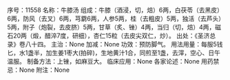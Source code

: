 序号：11558
名称：牛膝汤
组成：牛膝（酒浸，切，焙）6两，白茯苓（去黑皮）6两，防风（去叉）6两，芎藭6两，人参5两，桂（去粗皮）5两，独活（去芦头）5两，附子（炮裂，去皮脐）5两，甘草（炙、锉）4两，当归（切，焙）4两，磁石20两（煅，醋淬7度，研细），杏仁15粒（去皮尖双仁，炒）。
出处：《圣济总录》卷八十四。
主治：None
加减：None
功效：预防脚气。
用法用量：每服5钱匕，水1盏半，加生姜1枣大(拍碎)，生地黄汁1合，同煎至1盏，去滓，空心、日午温服。
制备方法：上锉，如麻豆大。
临床应用：None
各家论述：None
用药禁忌：None
附注：None
